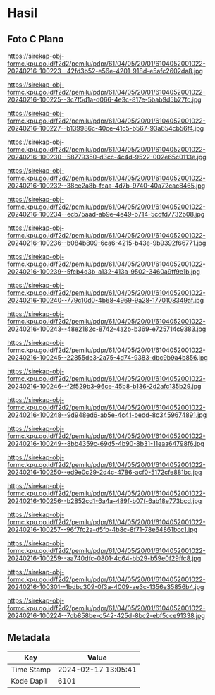 # Hasil

## Foto C Plano

https://sirekap-obj-formc.kpu.go.id/f2d2/pemilu/pdpr/61/04/05/20/01/6104052001022-20240216-100223--42fd3b52-e56e-4201-918d-e5afc2602da8.jpg

https://sirekap-obj-formc.kpu.go.id/f2d2/pemilu/pdpr/61/04/05/20/01/6104052001022-20240216-100225--3c7f5d1a-d066-4e3c-817e-5bab9d5b27fc.jpg

https://sirekap-obj-formc.kpu.go.id/f2d2/pemilu/pdpr/61/04/05/20/01/6104052001022-20240216-100227--b139986c-40ce-41c5-b567-93a654cb56f4.jpg

https://sirekap-obj-formc.kpu.go.id/f2d2/pemilu/pdpr/61/04/05/20/01/6104052001022-20240216-100230--58779350-d3cc-4c4d-9522-002e65c0113e.jpg

https://sirekap-obj-formc.kpu.go.id/f2d2/pemilu/pdpr/61/04/05/20/01/6104052001022-20240216-100232--38ce2a8b-fcaa-4d7b-9740-40a72cac8465.jpg

https://sirekap-obj-formc.kpu.go.id/f2d2/pemilu/pdpr/61/04/05/20/01/6104052001022-20240216-100234--ecb75aad-ab9e-4e49-b714-5cdfd7732b08.jpg

https://sirekap-obj-formc.kpu.go.id/f2d2/pemilu/pdpr/61/04/05/20/01/6104052001022-20240216-100236--b084b809-6ca6-4215-b43e-9b9392f66771.jpg

https://sirekap-obj-formc.kpu.go.id/f2d2/pemilu/pdpr/61/04/05/20/01/6104052001022-20240216-100239--5fcb4d3b-a132-413a-9502-3460a9ff9e1b.jpg

https://sirekap-obj-formc.kpu.go.id/f2d2/pemilu/pdpr/61/04/05/20/01/6104052001022-20240216-100240--779c10d0-4b68-4969-9a28-1770108349af.jpg

https://sirekap-obj-formc.kpu.go.id/f2d2/pemilu/pdpr/61/04/05/20/01/6104052001022-20240216-100243--48e2182c-8742-4a2b-b369-e725714c9383.jpg

https://sirekap-obj-formc.kpu.go.id/f2d2/pemilu/pdpr/61/04/05/20/01/6104052001022-20240216-100245--22855de3-2a75-4d74-9383-dbc9b9a4b856.jpg

https://sirekap-obj-formc.kpu.go.id/f2d2/pemilu/pdpr/61/04/05/20/01/6104052001022-20240216-100246--f2f529b3-96ce-45b8-b136-2d2afc135b29.jpg

https://sirekap-obj-formc.kpu.go.id/f2d2/pemilu/pdpr/61/04/05/20/01/6104052001022-20240216-100248--9d948ed6-ab5e-4c41-bedd-8c3459674891.jpg

https://sirekap-obj-formc.kpu.go.id/f2d2/pemilu/pdpr/61/04/05/20/01/6104052001022-20240216-100249--8bb4359c-69d5-4b90-8b31-11eaa64798f6.jpg

https://sirekap-obj-formc.kpu.go.id/f2d2/pemilu/pdpr/61/04/05/20/01/6104052001022-20240216-100250--ed9e0c29-2d4c-4786-acf0-5172cfe881bc.jpg

https://sirekap-obj-formc.kpu.go.id/f2d2/pemilu/pdpr/61/04/05/20/01/6104052001022-20240216-100256--b2852cd1-6a4a-489f-b07f-6ab18e773bcd.jpg

https://sirekap-obj-formc.kpu.go.id/f2d2/pemilu/pdpr/61/04/05/20/01/6104052001022-20240216-100257--96f7fc2a-d5fb-4b8c-8f71-78e64861bcc1.jpg

https://sirekap-obj-formc.kpu.go.id/f2d2/pemilu/pdpr/61/04/05/20/01/6104052001022-20240216-100259--aa740dfc-0801-4d64-bb29-b59e0f29ffc8.jpg

https://sirekap-obj-formc.kpu.go.id/f2d2/pemilu/pdpr/61/04/05/20/01/6104052001022-20240216-100301--1bdbc309-0f3a-4009-ae3c-1356e35856b4.jpg

https://sirekap-obj-formc.kpu.go.id/f2d2/pemilu/pdpr/61/04/05/20/01/6104052001022-20240216-100224--7db858be-c542-425d-8bc2-ebf5cce91338.jpg


## Metadata

| Key        | Value               |
| ---------- | ------------------- |
| Time Stamp | 2024-02-17 13:05:41 |
| Kode Dapil | 6101                |



